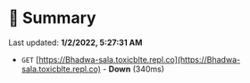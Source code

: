 # 📖 Summary
Last updated: **1/2/2022, 5:27:31 AM**

- `GET` [https://Bhadwa-sala.toxicblte.repl.co](https://Bhadwa-sala.toxicblte.repl.co) - **Down** (340ms)
